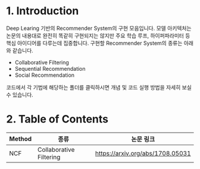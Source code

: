 # 1. Introduction
Deep Learing 기반의 Recommender System의 구현 모음입니다. 모델 아키텍처는 논문의 내용대로 완전히 똑같히 구현되지는 않지만 주요 학습 루프, 하이퍼파라미터 등 핵심 아이디어를 다루는데 집중합니다. 구현할 Recommender System의 종류는 아래와 같습니다.

- Collaborative Filtering
- Sequential Recommendation
- Social Recommendation

코드에서 각 기법에 해당하는 폴더를 클릭하시면 개념 및 코드 실행 방법을 자세히 보실 수 있습니다.

# 2. Table of Contents

|Method|종류|논문 링크|
|------|---|---|
|NCF|Collaborative Filtering|https://arxiv.org/abs/1708.05031|
